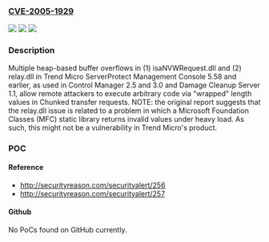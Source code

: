 ### [CVE-2005-1929](https://cve.mitre.org/cgi-bin/cvename.cgi?name=CVE-2005-1929)
![](https://img.shields.io/static/v1?label=Product&message=n%2Fa&color=blue)
![](https://img.shields.io/static/v1?label=Version&message=n%2Fa&color=blue)
![](https://img.shields.io/static/v1?label=Vulnerability&message=n%2Fa&color=brighgreen)

### Description

Multiple heap-based buffer overflows in (1) isaNVWRequest.dll and (2) relay.dll in Trend Micro ServerProtect Management Console 5.58 and earlier, as used in Control Manager 2.5 and 3.0 and Damage Cleanup Server 1.1, allow remote attackers to execute arbitrary code via "wrapped" length values in Chunked transfer requests.  NOTE: the original report suggests that the relay.dll issue is related to a problem in which a Microsoft Foundation Classes (MFC) static library returns invalid values under heavy load.  As such, this might not be a vulnerability in Trend Micro's product.

### POC

#### Reference
- http://securityreason.com/securityalert/256
- http://securityreason.com/securityalert/257

#### Github
No PoCs found on GitHub currently.

